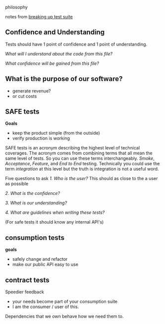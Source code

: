 philosophy

notes from [breaking up test suite](http://blog.testdouble.com/posts/2014-05-25-breaking-up-with-your-test-suite.html)

## Confidence and Understanding
Tests should have 1 point of confidence and 1 point of understanding. 

_What will I understand about the code from this file?_

_What confidence will be gained from this file?_


## What is the purpose of our software?
- generate revenue?
- or cut costs

## SAFE tests
**Goals**
- keep the product simple (from the outside)
- verify production is working

SAFE tests is an acronym describing the highest level of technical coverages. The acronym comes from combining terms that all mean the same level of tests. So you can use these terms interchangeably.  _Smoke_, _Acceptance_, _Feature_, and _End to End_ testing. Technically you could use the term _integration_ at this level but the truth is integration is not a useful word.

Five questions to ask
_1. Who is the user?_
This should as close to the a user as possible

_2. What is the confidence?_  
  
_3. What is our understanding?_

_4. What are guidelines when writing these tests?_

(For safe tests it should know any internal API's)

## consumption tests
**goals**
- safely change and refactor
- make our public API easy to use

## contract tests
Speedier feedback
- your needs become part of your consumption suite
- I am the consumer / user of this.

Dependencies that we own behave how we need them to.